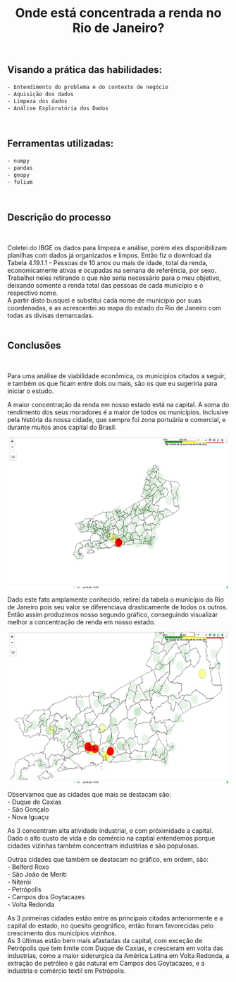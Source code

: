 <h1 align="center">
Onde está concentrada a renda no Rio de Janeiro?
</h1>

<br>

## Visando a prática das habilidades:
    - Entendimento do problema e do contexto de negócio
    - Aquisição dos dados
    - Limpeza dos dados
    - Análise Exploratória dos Dados  
<br>

## Ferramentas utilizadas:
    - numpy
    - pandas
    - geopy
    - folium
<br>
  
## Descrição do processo
<br>

Coletei do IBGE os dados para limpeza e análise, porém eles disponibilizam planilhas com dados já organizados e limpos.
Então fiz o download da Tabela 4.19.1.1 - Pessoas de 10 anos ou mais de idade, total da renda, economicamente ativas e ocupadas na semana de referência, por sexo. <br>
Trabalhei neles retirando o que não seria necessário para o meu objetivo, deixando somente a renda total das pessoas de cada município e o respectivo nome. <br>
A partir disto busquei e substitui cada nome de município por suas coordenadas, e as acrescentei ao mapa do estado do Rio de Janeiro com todas as divisas demarcadas.
<br>
<br>

## Conclusões
<br>

Para uma análise de viabilidade econômica, os municípios citados a seguir, e também os que ficam entre dois ou mais, são os que eu sugeriria para iniciar o estudo. <br>

A maior concentração da renda em nosso estado está na capital. A soma do rendimento dos seus moradores é a maior de todos os municípios. Inclusive pela história da nossa cidade, que sempre foi zona portuária e comercial, e durante muitos anos capital do Brasil.<br>

<img align="center" width="700" height="345" src="https://github.com/DirceuSilvestre/Concentracao-de-Renda/blob/main/MapaCalorRenda1.png" />
<br>

Dado este fato amplamente conhecido, retirei da tabela o município do Rio de Janeiro pois seu valor se diferenciava drasticamente de todos os outros.<br>
Então assim produzimos nosso segundo gráfico, conseguindo visualizar melhor a concentração de renda em nosso estado.<br>

<img align="center" width="700" height="345" src="https://github.com/DirceuSilvestre/Concentracao-de-Renda/blob/main/MapaCalorRenda2.png" />
<br>

Observamos que as cidades que mais se destacam são: <br>
      - Duque de Caxias <br>
      - São Gonçalo <br>
      - Nova Iguaçu
      <br>

As 3 concentram alta atividade industrial, e com próximidade a capital. Dado o alto custo de vida e do comércio na captial entendemos porque cidades vizinhas também concentram industrias e são populosas.<br>

Outras cidades que também se destacam no gráfico, em ordem, são: <br>
      - Belford Roxo <br>
      - São João de Meriti <br>
      - Niterói <br>
      - Petrópolis <br>
      - Campos dos Goytacazes <br>
      - Volta Redonda <br>

As 3 primeiras cidades estão entre as principais citadas anteriormente e a capital do estado, no quesito geográfico, então foram favorecidas pelo crescimento dos municípios vizinhos. <br>
As 3 últimas estão bem mais afastadas da capital, com exceção de Petrópolis que tem limite com Duque de Caxias, e cresceram em volta das industrias, como a maior siderurgica da América Latina em Volta Redonda, a extração de petróleo e gás natural em Campos dos Goytacazes, e a industria e comércio textil em Petrópolis. <br>
<br>





